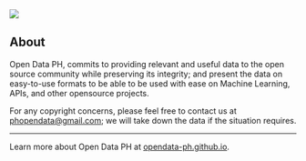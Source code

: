 <img src="https://github.com/opendata-ph/opendata-ph/blob/main/assets/img/banner2.png">

## About

Open Data PH, commits to providing relevant and useful data to the open source community while preserving its integrity; and present the data on easy-to-use formats to be able to be used with ease on Machine Learning, APIs, and other opensource projects. 

For any copyright concerns, please feel free to contact us at phopendata@gmail.com; we will take down the data if the situation requires.

---

Learn more about Open Data PH at [opendata-ph.github.io](https://opendata-ph.github.io).
